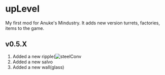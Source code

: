 # upLevel
My first mod for Anuke's Mindustry. It adds new version turrets, factories, items to the game.
## v0.5.X
1. Added a new ripple(![steelConv](https://github.com/pavel-8516/upLevel-mod/blob/master/sprites/blocks/distribution/steelConv.png)
2. Added a new salvo
3. Added a new wall(glass)
